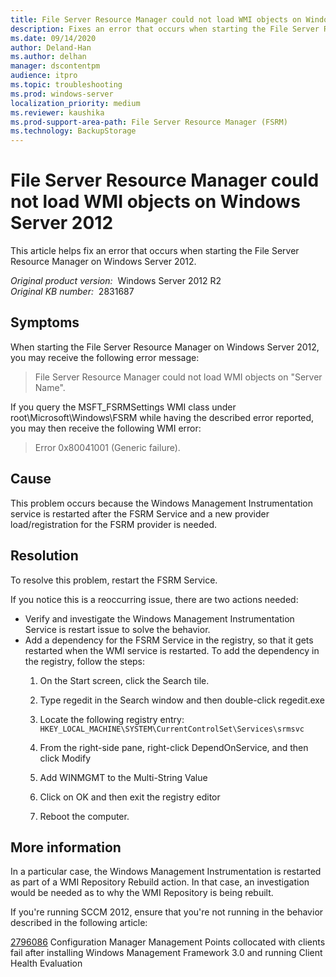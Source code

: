 ```yaml
---
title: File Server Resource Manager could not load WMI objects on Windows Server 2012
description: Fixes an error that occurs when starting the File Server Resource Manager on Windows Server 2012.
ms.date: 09/14/2020
author: Deland-Han
ms.author: delhan
manager: dscontentpm
audience: itpro
ms.topic: troubleshooting
ms.prod: windows-server
localization_priority: medium
ms.reviewer: kaushika
ms.prod-support-area-path: File Server Resource Manager (FSRM)
ms.technology: BackupStorage
---
```

# File Server Resource Manager could not load WMI objects on Windows Server 2012

This article helps fix an error that occurs when starting the File Server Resource Manager on Windows Server 2012.

_Original product version:_ &nbsp;Windows Server 2012 R2  
_Original KB number:_ &nbsp;2831687

## Symptoms

When starting the File Server Resource Manager on Windows Server 2012, you may receive the following error message:

> File Server Resource Manager could not load WMI objects on "Server Name".

If you query the MSFT_FSRMSettings WMI class under root\Microsoft\Windows\FSRM while having the described error reported, you may then receive the following WMI error:

> Error 0x80041001 (Generic failure).

## Cause

This problem occurs because the Windows Management Instrumentation service is restarted after the FSRM Service and a new provider load/registration for the FSRM provider is needed.

## Resolution

To resolve this problem, restart the FSRM Service. 

If you notice this is a reoccurring issue, there are two actions needed:


- Verify and investigate the Windows Management Instrumentation Service is restart issue to solve the behavior.
- Add a dependency for the FSRM Service in the registry, so that it gets restarted when the WMI service is restarted. To add the dependency in the registry, follow the steps:
    1. On the Start screen, click the Search tile.
    2. Type regedit in the Search window and then double-click regedit.exe 
    3. Locate the following registry entry:
     `HKEY_LOCAL_MACHINE\SYSTEM\CurrentControlSet\Services\srmsvc` 

    4. From the right-side pane, right-click DependOnService, and then click Modify 
    5. Add WINMGMT to the Multi-String Value
    6. Click on OK and then exit the registry editor
    7. Reboot the computer.

## More information

In a particular case, the Windows Management Instrumentation is restarted as part of a WMI Repository Rebuild action. In that case, an investigation would be needed as to why the WMI Repository is being rebuilt. 

If you're running SCCM 2012, ensure that you're not running in the behavior described in the following article:

 [2796086](https://support.microsoft.com/help/2796086) Configuration Manager Management Points collocated with clients fail after installing Windows Management Framework 3.0 and running Client Health Evaluation
